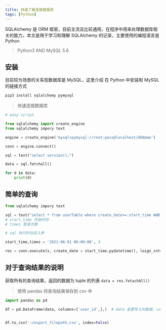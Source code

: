 ```yaml
---
title: 快速了解连接数据库
tags: [Python]
---
```


SQLAlchemy 是 ORM 框架，目前主流且比较通用，在程序中用来处理数据库相关的能力，本文是用于学习和理解 SQLAlchemy 的记录，主要使用的编程语言是 Python

> Python3 AND MySQL 5.6

## 安装

目前较为场景的关系型数据库是 MySQL，这里介绍 在 Python 中安装和 MySQL 的链接方式

```bash
pip3 install sqlalchemy pymysql
```

> 快速连接数据库

```python
# easy script.

from sqlalchemy import create_engine
from sqlalchemy impory text

engine = create_engine('mysql+pymysql://root:pass@localhost/dbName')

conn = engine.connect()

sql = text("select version();")

data = sql.fetchall()

for d in data:
    print(d)
```

## 简单的查询

```python
from sqlalchemy impory text

sql = text("select * from userTable where create_date>=:start_time AND login_cnt=:times")
# start_time 开始时间
# times 登录次数

# sql 执行时动态入参

start_time,times = '2021-06-01 00:00:00', 3

res = conn.execute(s, create_date = start_time.pydatetime(), loign_cnt=times)
```

## 对于查询结果的说明

获取所有的查询结果，返回的数据为 tuple 的列表 `data = res.fetachAll()`

> 使用 pandas 将查询结果保存到 csv 中

```python
import pandas as pd

df = pd.DataFrame(data, columns=['user_id',],)  # data 是要写入的数据，columns 是列头，List


df.to_csv('~/export_filepath.csv', index=False)
```
